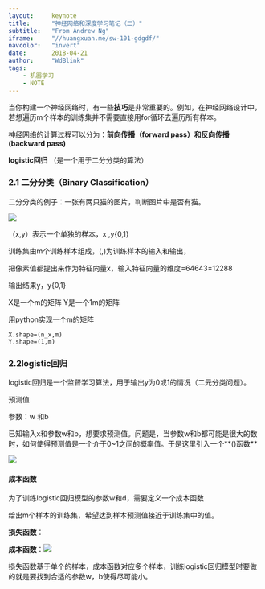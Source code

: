 ```yaml
---
layout:     keynote
title:      "神经网络和深度学习笔记（二）"
subtitle:   "From Andrew Ng"
iframe:     "//huangxuan.me/sw-101-gdgdf/"
navcolor:   "invert"
date:       2018-04-21
author:     "WdBlink"
tags:
    - 机器学习
    - NOTE
---
```


当你构建一个神经网络时，有一些**技巧**是非常重要的。例如，在神经网络设计中，若想遍历m个样本的训练集并不需要直接用for循环去遍历所有样本。

神经网络的计算过程可以分为：**前向传播（forward pass）**和**反向传播(backward pass)**

**logistic回归** （是一个用于二分分类的算法）

### 2.1 二分分类（Binary Classification）

二分分类的例子：一张有两只猫的图片，判断图片中是否有猫。

![](https://upload-images.jianshu.io/upload_images/1083955-483c6f0b51b3cb8b.png?imageMogr2/auto-orient/strip%7CimageView2/2/w/1240)

（x,y）表示一个单独的样本，x​​ ,y​{0,1}

训练集由m个训练样本组成，(​,​)为训练样本​的输入和输出，​

把像素值都提出来作为特征向量x，输入特征向量的维度​=64​64​3=12288

输出结果y，y​{0,1}

X是一个​​m的矩阵 Y是一个1​m的矩阵

用python实现一个​​m的矩阵

```
X.shape=(n_x,m)
Y.shape=(1,m)
```

### 2.2logistic回归

logistic回归是一个监督学习算法，用于输出y为0或1的情况（二元分类问题）。

预测值​

参数：w​  ​和b​​

已知输入x和参数w和b，想要求预测值​。问题是，当参数w和b都可能是很大的数时，如何使得预测值​是一个介于0~1之间的概率值。于是这里引入一个**​()函数**

![](https://upload-images.jianshu.io/upload_images/1083955-e707fa00af1f1e18.png?imageMogr2/auto-orient/strip%7CimageView2/2/w/1240)


#### 成本函数

为了训练logistic回归模型的参数w和d，需要定义一个成本函数

给出m个样本的训练集，希望达到样本预测值​接近于训练集中的​值。

**损失函数**：​

**成本函数**：![](https://upload-images.jianshu.io/upload_images/1083955-6536480856752a0d.png?imageMogr2/auto-orient/strip%7CimageView2/2/w/1240)



损失函数基于单个的样本，成本函数对应多个样本，训练logistic回归模型时要做的就是要找到合适的参数w，b使得​尽可能小。
